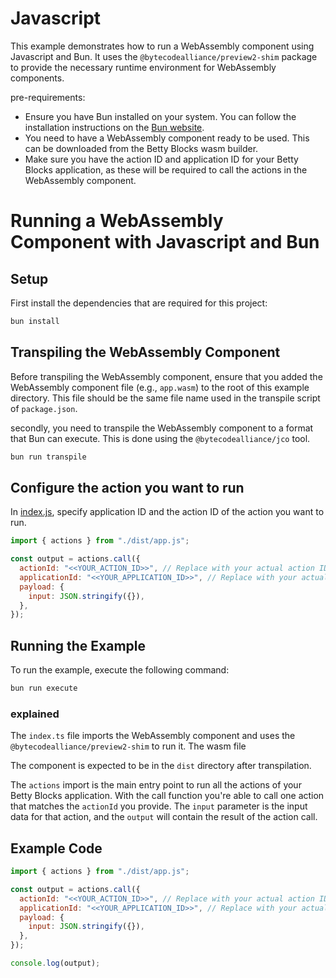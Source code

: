 # Javascript

This example demonstrates how to run a WebAssembly component using Javascript and Bun. It uses the `@bytecodealliance/preview2-shim` package to provide the necessary runtime environment for WebAssembly components.

pre-requirements:

- Ensure you have Bun installed on your system. You can follow the installation instructions on the [Bun website](https://bun.sh/docs/installation).
- You need to have a WebAssembly component ready to be used. This can be downloaded from the Betty Blocks wasm builder.
- Make sure you have the action ID and application ID for your Betty Blocks application, as these will be required to call the actions in the WebAssembly component.

# Running a WebAssembly Component with Javascript and Bun

## Setup

First install the dependencies that are required for this project:

```bash
bun install
```

## Transpiling the WebAssembly Component

Before transpiling the WebAssembly component, ensure that you added the WebAssembly component file (e.g., `app.wasm`) to the root of this example directory. This file should be the same file name used in the transpile script of `package.json`.

secondly, you need to transpile the WebAssembly component to a format that Bun can execute. This is done using the `@bytecodealliance/jco` tool.

```bash
bun run transpile
```

## Configure the action you want to run

In [index.js](https://github.com/bettyblocks/running-wasm-component/blob/main/examples/javascript/index.js), specify application ID and the action ID of the action you want to run.

```javascript
import { actions } from "./dist/app.js";

const output = actions.call({
  actionId: "<<YOUR_ACTION_ID>>", // Replace with your actual action ID
  applicationId: "<<YOUR_APPLICATION_ID>>", // Replace with your actual application UUID
  payload: {
    input: JSON.stringify({}),
  },
});
```

## Running the Example

To run the example, execute the following command:

```bash
bun run execute
```

### explained

The `index.ts` file imports the WebAssembly component and uses the `@bytecodealliance/preview2-shim` to run it. The wasm file

The component is expected to be in the `dist` directory after transpilation.

The `actions` import is the main entry point to run all the actions of your Betty Blocks application. With the call function you're able to call one action that matches the `actionId` you provide. The `input` parameter is the input data for that action, and the `output` will contain the result of the action call.

## Example Code

```javascript
import { actions } from "./dist/app.js";

const output = actions.call({
  actionId: "<<YOUR_ACTION_ID>>", // Replace with your actual action ID
  applicationId: "<<YOUR_APPLICATION_ID>>", // Replace with your actual application UUID
  payload: {
    input: JSON.stringify({}),
  },
});

console.log(output);
```
